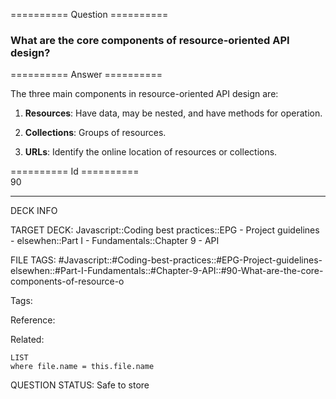 ========== Question ==========  

### What are the core components of resource-oriented API design?  

========== Answer ==========  

The three main components in resource-oriented API design are:

1. **Resources**: Have data, may be nested, and have methods for operation.

2. **Collections**: Groups of resources.

3. **URLs**: Identify the online location of resources or collections.

========== Id ==========  
90

---

DECK INFO

TARGET DECK: Javascript::Coding best practices::EPG - Project guidelines - elsewhen::Part I - Fundamentals::Chapter 9 - API

FILE TAGS: #Javascript::#Coding-best-practices::#EPG-Project-guidelines-elsewhen::#Part-I-Fundamentals::#Chapter-9-API::#90-What-are-the-core-components-of-resource-o

Tags:

Reference:

Related:

```dataview
LIST
where file.name = this.file.name
```

QUESTION STATUS: Safe to store
